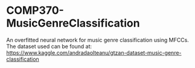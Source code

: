 # COMP370-MusicGenreClassification
An overfitted neural network for music genre classification using MFCCs.
The dataset used can be found at:
https://www.kaggle.com/andradaolteanu/gtzan-dataset-music-genre-classification
